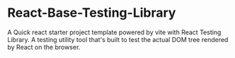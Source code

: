 # React-Base-Testing-Library

A Quick react starter project template powered by vite with React Testing Library. A testing utility tool that's built to test the actual DOM tree rendered by React on the browser.

